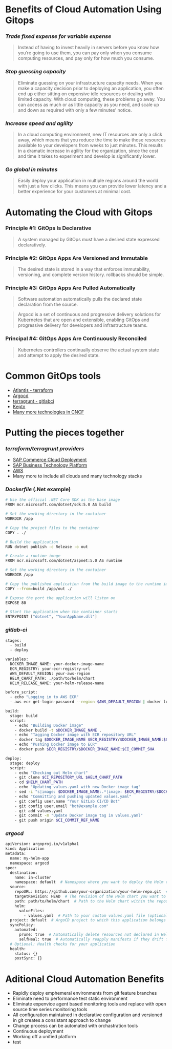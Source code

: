 # Benefits of Cloud Automation Using Gitops
### _Trade fixed expense for variable expense_

>Instead of having to invest heavily in servers before you know how you’re going to use them, you can pay only when you consume computing resources, and pay only for how much you consume.

### _Stop guessing capacity_

>Eliminate guessing on your infrastructure capacity needs. When you make a capacity decision prior to deploying an application, you often end up either sitting on expensive idle resources or dealing with limited capacity. With cloud computing, these problems go away. You can access as much or as little capacity as you need, and scale up and down as required with only a few minutes’ notice.

### _Increase speed and agility_

>In a cloud computing environment, new IT resources are only a click away, which means that you reduce the time to make those resources available to your developers from weeks to just minutes. This results in a dramatic increase in agility for the organization, since the cost and time it takes to experiment and develop is significantly lower.

### _Go global in minutes_ 

>Easily deploy your application in multiple regions around the world with just a few clicks. This means you can provide lower latency and a better experience for your customers at minimal cost.



# Automating the Cloud with Gitops
### Principle #1: GitOps Is Declarative
>A system managed by GitOps must have a desired state expressed declaratively.

### Principle #2: GitOps Apps Are Versioned and Immutable
>The desired state is stored in a way that enforces immutability, versioning, and complete version history.
>rollbacks should be simple.

### Principle #3: GitOps Apps Are Pulled Automatically
>Software automation automatically pulls the declared state declaration from the source.

>Argocd is a set of continuous and progressive delivery solutions for Kubernetes that are open and extensible, enabling GitOps and progressive delivery for developers and infrastructure teams.

### Principal #4: GitOps Apps Are Continuously Reconciled
>Kubernetes controllers continually observe the actual system state and attempt to apply the desired state.

# Common GitOps tools
- [Atlantis - terraform](https://medium.com/nerd-for-tech/terraforming-the-gitops-way-9417cf4abf58)
- [Argocd](https://argo-cd.readthedocs.io/en/stable/)
- [terragrunt - gitlabci](https://medium.com/nerd-for-tech/gitops-terraform-project-setup-using-terragrunt-and-gitlab-pipelines-b6b0be4b9b32)
- [Keptn](https://lifecycle.keptn.sh/)
- [Many more technologies in CNCF](https://landscape.cncf.io/)

# Putting the pieces together
### _terraform/terragrunt providers_
- [SAP Commerce Cloud Deployment](https://registry.terraform.io/providers/foryouandyourcustomers/sapcc/latest/docs/resources/deployment)
- [SAP Business Technology Platform](https://registry.terraform.io/providers/SAP/btp/latest/docs)
- [AWS](https://registry.terraform.io/providers/hashicorp/aws/latest/docs)
- Many more to include all clouds and many technology stacks

### _Dockerfile_ (.Net example)
```sh
# Use the official .NET Core SDK as the base image
FROM mcr.microsoft.com/dotnet/sdk:5.0 AS build

# Set the working directory in the container
WORKDIR /app

# Copy the project files to the container
COPY . ./

# Build the application
RUN dotnet publish -c Release -o out

# Create a runtime image
FROM mcr.microsoft.com/dotnet/aspnet:5.0 AS runtime

# Set the working directory in the container
WORKDIR /app

# Copy the published application from the build image to the runtime image
COPY --from=build /app/out ./

# Expose the port the application will listen on
EXPOSE 80

# Start the application when the container starts
ENTRYPOINT ["dotnet", "YourAppName.dll"]
```
### _gitlab-ci_

```sh
stages:
  - build
  - deploy

variables:
  DOCKER_IMAGE_NAME: your-docker-image-name
  ECR_REGISTRY: your-ecr-registry-url
  AWS_DEFAULT_REGION: your-aws-region
  HELM_CHART_PATH: ./path/to/helm/chart
  HELM_RELEASE_NAME: your-helm-release-name

before_script:
  - echo "Logging in to AWS ECR"
  - aws ecr get-login-password --region $AWS_DEFAULT_REGION | docker login --username AWS --password-stdin $ECR_REGISTRY

build:
  stage: build
  script:
    - echo "Building Docker image"
    - docker build -t $DOCKER_IMAGE_NAME .
    - echo "Tagging Docker image with ECR repository URL"
    - docker tag $DOCKER_IMAGE_NAME $ECR_REGISTRY/$DOCKER_IMAGE_NAME:$CI_COMMIT_SHA
    - echo "Pushing Docker image to ECR"
    - docker push $ECR_REGISTRY/$DOCKER_IMAGE_NAME:$CI_COMMIT_SHA

deploy:
  stage: deploy
  script:
    - echo "Checking out Helm chart"
    - git clone $CI_REPOSITORY_URL $HELM_CHART_PATH
    - cd $HELM_CHART_PATH
    - echo "Updating values.yaml with new Docker image tag"
    - sed -i "s|image: $DOCKER_IMAGE_NAME:.*|image: $ECR_REGISTRY/$DOCKER_IMAGE_NAME:$CI_COMMIT_SHA|" values.yaml
    - echo "Committing and pushing updated values.yaml"
    - git config user.name "Your GitLab CI/CD Bot"
    - git config user.email "bot@example.com"
    - git add values.yaml
    - git commit -m "Update Docker image tag in values.yaml"
    - git push origin $CI_COMMIT_REF_NAME
```

### _argocd_

```sh
apiVersion: argoproj.io/v1alpha1
kind: Application
metadata:
  name: my-helm-app
  namespace: argocd
spec:
  destination:
    name: in-cluster
    namespace: default  # Namespace where you want to deploy the Helm chart
  source:
    repoURL: https://github.com/your-organization/your-helm-repo.git  # URL of your Helm chart repository
    targetRevision: HEAD  # The revision of the Helm chart you want to deploy
    path: path/to/helm/chart  # Path to the Helm chart within the repository
    helm:
      valueFiles:
        - values.yaml  # Path to your custom values.yaml file (optional)
  project: default  # ArgoCD project to which this application belongs (create one if not exists)
  syncPolicy:
    automated:
      prune: true  # Automatically delete resources not declared in Helm chart
      selfHeal: true  # Automatically reapply manifests if they drift from desired state
  # Optional: Health checks for your application
  health:
    status: {}
    postSync: {}
```

# Aditional Cloud Automation Benefits      

- Rapidly deploy emphemeral environments from git feature branches
- Eliminate need to performance test static environment
- Eliminate expenvice agent based monitoring tools and replace with open source time series monitoring tools
- All configuration maintained in declarative configuration and versioned in git creates a consistant approach to change
- Change process can be automated with orchastration tools
- Continuous deployment
- Working off a unified platform 
- test
